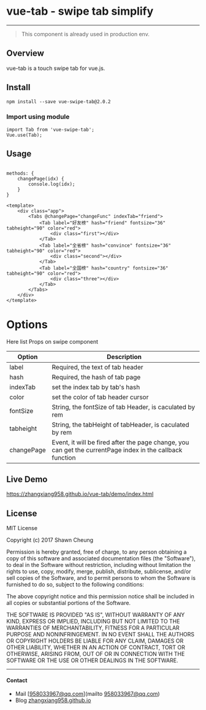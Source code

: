 # vue-tab - swipe tab simplify
---

> This component is already used in production env.
## Overview

vue-tab is a touch swipe tab for vue.js.

## Install

```
npm install --save vue-swipe-tab@2.0.2
```

### Import using module
```
import Tab from 'vue-swipe-tab';
Vue.use(Tab);
```

## Usage

```

methods: {
    changePage(idx) {
        console.log(idx);
    }
}

<template>
    <div class="app">
        <Tabs @changePage="changeFunc" indexTab="friend">
            <Tab label="好友榜" hash="friend" fontsize="36" tabheight="90" color="red">
                <div class="first"></div>
            </Tab>
            <Tab label="全省榜" hash="convince" fontsize="36" tabheight="90" color="red">
                <div class="second"></div>
            </Tab>
            <Tab label="全国榜" hash="country" fontsize="36" tabheight="90" color="red">
                <div class="three"></div>
            </Tab>
        </Tabs>
    </div>
</template>
```


# Options

Here list Props on swipe component

| Option | Description |
| ----- | ----- |
| label | Required, the text of tab header |
| hash | Required, the hash of tab page |
| indexTab | set the index tab by tab's hash |
| color | set the color of tab header cursor |
| fontSize | String, the fontSize of tab Header, is caculated by rem |
| tabheight | String, the tabHeight of tabHeader, is caculated by rem |
| changePage | Event, it will be fired after the page change, you can get the currentPage index in the callback function |

## Live Demo

  https://zhangxiang958.github.io/vue-tab/demo/index.html

## License

MIT License

Copyright (c) 2017 Shawn Cheung

Permission is hereby granted, free of charge, to any person obtaining a copy
of this software and associated documentation files (the "Software"), to deal
in the Software without restriction, including without limitation the rights
to use, copy, modify, merge, publish, distribute, sublicense, and/or sell
copies of the Software, and to permit persons to whom the Software is
furnished to do so, subject to the following conditions:

The above copyright notice and this permission notice shall be included in all
copies or substantial portions of the Software.

THE SOFTWARE IS PROVIDED "AS IS", WITHOUT WARRANTY OF ANY KIND, EXPRESS OR
IMPLIED, INCLUDING BUT NOT LIMITED TO THE WARRANTIES OF MERCHANTABILITY,
FITNESS FOR A PARTICULAR PURPOSE AND NONINFRINGEMENT. IN NO EVENT SHALL THE
AUTHORS OR COPYRIGHT HOLDERS BE LIABLE FOR ANY CLAIM, DAMAGES OR OTHER
LIABILITY, WHETHER IN AN ACTION OF CONTRACT, TORT OR OTHERWISE, ARISING FROM,
OUT OF OR IN CONNECTION WITH THE SOFTWARE OR THE USE OR OTHER DEALINGS IN THE
SOFTWARE.

---

#### Contact
- Mail [958033967@qq.com](mailto 958033967@qq.com)
- Blog [zhangxiang958.github.io](http://zhangxiang958.github.io "shawn")
